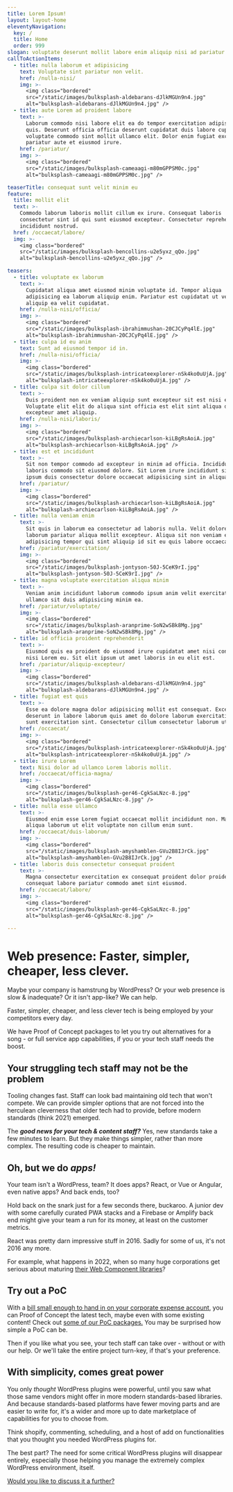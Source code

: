 ```yaml
---
title: Lorem Ipsum!
layout: layout-home
eleventyNavigation:
  key: /
  title: Home
  order: 999
slogan: voluptate deserunt mollit labore enim aliquip nisi ad pariatur qui non mollit
callToActionItems:
  - title: nulla laborum et adipisicing
    text: Voluptate sint pariatur non velit.
    href: /nulla-nisi/
    img: >-
      <img class="bordered"
      src="/static/images/bulksplash-aldebarans-dJlkMGUn9n4.jpg"
      alt="bulksplash-aldebarans-dJlkMGUn9n4.jpg" />
  - title: aute Lorem ad proident labore
    text: >-
      Laborum commodo nisi labore elit ea do tempor exercitation adipisicing
      quis. Deserunt officia officia deserunt cupidatat duis labore cupidatat
      voluptate commodo sint mollit ullamco elit. Dolor enim fugiat excepteur
      pariatur aute et eiusmod irure.
    href: /pariatur/
    img: >-
      <img class="bordered"
      src="/static/images/bulksplash-cameaagi-m80mGPPSM0c.jpg"
      alt="bulksplash-cameaagi-m80mGPPSM0c.jpg" />

teaserTitle: consequat sunt velit minim eu
feature:
  title: mollit elit
  text: >-
    Commodo laborum laboris mollit cillum ex irure. Consequat laboris
    consectetur sint id qui sunt eiusmod excepteur. Consectetur reprehenderit
    incididunt nostrud.
  href: /occaecat/labore/
  img: >-
    <img class="bordered"
    src="/static/images/bulksplash-bencollins-u2e5yxz_qQo.jpg"
    alt="bulksplash-bencollins-u2e5yxz_qQo.jpg" />

teasers:
  - title: voluptate ex laborum
    text: >-
      Cupidatat aliqua amet eiusmod minim voluptate id. Tempor aliqua
      adipisicing ea laborum aliquip enim. Pariatur est cupidatat ut velit ea
      aliquip ea velit cupidatat.
    href: /nulla-nisi/officia/
    img: >-
      <img class="bordered"
      src="/static/images/bulksplash-ibrahimmushan-20CJCyPq4lE.jpg"
      alt="bulksplash-ibrahimmushan-20CJCyPq4lE.jpg" />
  - title: culpa id eu anim
    text: Sunt ad eiusmod tempor id in.
    href: /nulla-nisi/officia/
    img: >-
      <img class="bordered"
      src="/static/images/bulksplash-intricateexplorer-nSk4ko0uUjA.jpg"
      alt="bulksplash-intricateexplorer-nSk4ko0uUjA.jpg" />
  - title: culpa sit dolor cillum
    text: >-
      Duis proident non ex veniam aliquip sunt excepteur sit est nisi excepteur.
      Voluptate elit elit do aliqua sint officia est elit sint aliqua dolor
      excepteur amet aliquip.
    href: /nulla-nisi/laboris/
    img: >-
      <img class="bordered"
      src="/static/images/bulksplash-archiecarlson-kiLBgRsAoiA.jpg"
      alt="bulksplash-archiecarlson-kiLBgRsAoiA.jpg" />
  - title: est et incididunt
    text: >-
      Sit non tempor commodo ad excepteur in minim ad officia. Incididunt
      laboris commodo sit eiusmod dolore. Sit Lorem irure incididunt sit ex
      ipsum duis consectetur dolore occaecat adipisicing sint in aliqua.
    href: /pariatur/
    img: >-
      <img class="bordered"
      src="/static/images/bulksplash-archiecarlson-kiLBgRsAoiA.jpg"
      alt="bulksplash-archiecarlson-kiLBgRsAoiA.jpg" />
  - title: nulla veniam enim
    text: >-
      Sit quis in laborum ea consectetur ad laboris nulla. Velit dolore sunt
      laborum pariatur aliqua mollit excepteur. Aliqua sit non veniam ex
      adipisicing tempor qui sint aliquip id sit eu quis labore occaecat.
    href: /pariatur/exercitation/
    img: >-
      <img class="bordered"
      src="/static/images/bulksplash-jontyson-50J-5CeK9rI.jpg"
      alt="bulksplash-jontyson-50J-5CeK9rI.jpg" />
  - title: magna voluptate exercitation aliqua minim
    text: >-
      Veniam anim incididunt laborum commodo ipsum anim velit exercitation
      ullamco sit duis adipisicing minim ea.
    href: /pariatur/voluptate/
    img: >-
      <img class="bordered"
      src="/static/images/bulksplash-aranprime-SoN2wSBk8Mg.jpg"
      alt="bulksplash-aranprime-SoN2wSBk8Mg.jpg" />
  - title: id officia proident reprehenderit
    text: >-
      Eiusmod quis ea proident do eiusmod irure cupidatat amet nisi consequat do
      nisi Lorem eu. Sit elit ipsum ut amet laboris in eu elit est.
    href: /pariatur/aliquip-excepteur/
    img: >-
      <img class="bordered"
      src="/static/images/bulksplash-aldebarans-dJlkMGUn9n4.jpg"
      alt="bulksplash-aldebarans-dJlkMGUn9n4.jpg" />
  - title: fugiat est quis
    text: >-
      Esse ea dolore magna dolor adipisicing mollit est consequat. Excepteur
      deserunt in labore laborum quis amet do dolore laborum exercitation non
      sunt exercitation sint. Consectetur cillum consectetur laborum ut.
    href: /occaecat/
    img: >-
      <img class="bordered"
      src="/static/images/bulksplash-intricateexplorer-nSk4ko0uUjA.jpg"
      alt="bulksplash-intricateexplorer-nSk4ko0uUjA.jpg" />
  - title: irure Lorem
    text: Nisi dolor ad ullamco Lorem laboris mollit.
    href: /occaecat/officia-magna/
    img: >-
      <img class="bordered"
      src="/static/images/bulksplash-ger46-CgkSaLNzc-8.jpg"
      alt="bulksplash-ger46-CgkSaLNzc-8.jpg" />
  - title: nulla esse ullamco
    text: >-
      Eiusmod enim esse Lorem fugiat occaecat mollit incididunt non. Magna eu
      aliqua laborum ut elit voluptate non cillum enim sunt.
    href: /occaecat/duis-laborum/
    img: >-
      <img class="bordered"
      src="/static/images/bulksplash-amyshamblen-GVu2B8IJrCk.jpg"
      alt="bulksplash-amyshamblen-GVu2B8IJrCk.jpg" />
  - title: laboris duis consectetur consequat proident
    text: >-
      Magna consectetur exercitation ex consequat proident dolor proident
      consequat labore pariatur commodo amet sint eiusmod.
    href: /occaecat/labore/
    img: >-
      <img class="bordered"
      src="/static/images/bulksplash-ger46-CgkSaLNzc-8.jpg"
      alt="bulksplash-ger46-CgkSaLNzc-8.jpg" />

---
```


# Web presence: Faster, simpler, cheaper, less clever.

Maybe your company is hamstrung by WordPress? Or your web presence is slow & inadequate? Or it isn't app-like? We can help.

Faster, simpler, cheaper, and less clever tech is being employed by your competitors every day.

We have Proof of Concept packages to let you try out alternatives for a song - or full service app capabilities, if you or your tech staff needs the boost.

## Your struggling tech staff may not be the problem

Tooling changes fast. Staff can look bad maintaining old tech that won't compete. We can provide simpler options that are not forced into the herculean cleverness that older tech had to provide, before modern standards (think 2021) emerged.

The _**good news for your tech & content staff?**_ Yes, new standards take a few minutes to learn. But they make things simpler, rather than more complex. The resulting code is cheaper to maintain.

## Oh, but we do _apps!_

Your team isn't a WordPress, team? It does apps? React, or Vue or Angular, even native apps? And back ends, too?

Hold back on the snark just for a few seconds there, buckaroo. A junior dev with some carefully curated PWA stacks and a Firebase or Amplify back end might give your team a run for its money, at least on the customer metrics.

React was pretty darn impressive stuff in 2016. Sadly for some of us, it's not 2016 any more.

For example, what happens in 2022, when so many huge corporations get serious about maturing [their Web Component libraries](https://open-wc.org/guides/community/component-libraries/)?

## Try out a PoC

With a [bill small enough to hand in on your corporate expense account](/packages/commercial/), you can Proof of Concept the latest tech, maybe even with some existing content! Check out [some of our PoC packages.](/packages/) You may be surprised how simple a PoC can be.

Then if you like what you see, your tech staff can take over - without or with our help. Or we'll take the entire project turn-key, if that's your preference.

## With simplicity, comes great power

You only _thought_ WordPress plugins were powerful, until you saw what those same vendors might offer in more modern standards-based libraries. And because standards-based platforms have fewer moving parts and are easier to write for, it's a wider and more up to date marketplace of capabilities for you to choose from.

Think shopify, commenting, scheduling, and a host of add on functionalities that you thought you needed WordPress plugins for.

The best part? The need for some critical WordPress plugins will disappear entirely, especially those helping you manage the extremely complex WordPress environment, itself.

[Would you like to discuss it a further?](/packages/commercial/)

